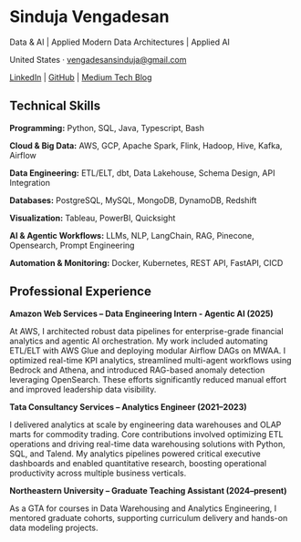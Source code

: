 # Sinduja Vengadesan
Data & AI | Applied Modern Data Architectures | Applied AI

United States · vengadesansinduja@gmail.com

[LinkedIn](https://www.linkedin.com/in/sindujavengadesan/) | [GitHub](https://github.com/vengadesansinduja) | [Medium Tech Blog](https://vengadesansinduja.medium.com/) 

## Technical Skills

**Programming:** Python, SQL, Java, Typescript, Bash

**Cloud & Big Data:** AWS, GCP, Apache Spark, Flink, Hadoop, Hive, Kafka, Airflow

**Data Engineering:** ETL/ELT, dbt, Data Lakehouse, Schema Design, API Integration

**Databases:** PostgreSQL, MySQL, MongoDB, DynamoDB, Redshift

**Visualization:** Tableau, PowerBI, Quicksight

**AI & Agentic Workflows:** LLMs, NLP, LangChain, RAG, Pinecone, Opensearch, Prompt Engineering

**Automation & Monitoring:** Docker, Kubernetes, REST API, FastAPI, CICD

## Professional Experience

**Amazon Web Services – Data Engineering Intern - Agentic AI (2025)**

At AWS, I architected robust data pipelines for enterprise-grade financial analytics and agentic AI orchestration. My work included automating ETL/ELT with AWS Glue and deploying modular Airflow DAGs on MWAA. I optimized real-time KPI analytics, streamlined multi-agent workflows using Bedrock and Athena, and introduced RAG-based anomaly detection leveraging OpenSearch. These efforts significantly reduced manual effort and improved leadership data visibility.

**Tata Consultancy Services – Analytics Engineer (2021–2023)**

I delivered analytics at scale by engineering data warehouses and OLAP marts for commodity trading. Core contributions involved optimizing ETL operations and driving real-time data warehousing solutions with Python, SQL, and Talend. My analytics pipelines powered critical executive dashboards and enabled quantitative research, boosting operational productivity across multiple business verticals.

**Northeastern University – Graduate Teaching Assistant (2024–present)**

As a GTA for courses in Data Warehousing and Analytics Engineering, I mentored graduate cohorts, supporting curriculum delivery and hands-on data modeling projects.
